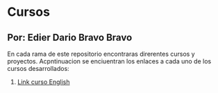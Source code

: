 # Cursos
## **Por:** Edier Dario Bravo Bravo

En cada rama de este repositorio encontraras direrentes cursos y proyectos. Acpntinuacion se enciuentran los enlaces a cada uno de los cursos desarrollados:
1. [Link curso English]()

